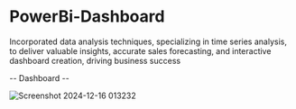 # PowerBi-Dashboard
Incorporated data analysis techniques, specializing in time series analysis, to deliver valuable insights, accurate sales forecasting, and interactive dashboard creation, driving business success

-- Dashboard --

![Screenshot 2024-12-16 013232](https://github.com/user-attachments/assets/071e8aba-437d-402e-806a-494c0cb86f78)

